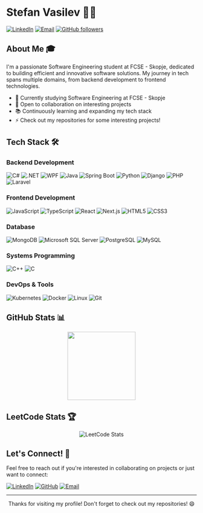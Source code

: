 # Stefan Vasilev 👨‍💻

[![LinkedIn](https://img.shields.io/badge/-LinkedIn-0077B5?style=flat-square&logo=linkedin&logoColor=white)](https://www.linkedin.com/in/stefan-vasilev-6b2526109/)
[![Email](https://img.shields.io/badge/-Email-D14836?style=flat-square&logo=gmail&logoColor=white)](mailto:vasilevstefan2002@gmail.com)
[![GitHub followers](https://img.shields.io/github/followers/stefanvasilev2002?label=Follow&style=social)](https://github.com/stefanvasilev2002)

## About Me 🎓

I'm a passionate Software Engineering student at FCSE - Skopje, dedicated to building efficient and innovative software solutions. My journey in tech spans multiple domains, from backend development to frontend technologies.

- 🔭 Currently studying Software Engineering at FCSE - Skopje
- 💼 Open to collaboration on interesting projects
- 📚 Continuously learning and expanding my tech stack
- ⚡ Check out my repositories for some interesting projects!

## Tech Stack 🛠️

### Backend Development
![C#](https://img.shields.io/badge/-C%23-239120?style=flat-square&logo=c-sharp&logoColor=white)
![.NET](https://img.shields.io/badge/-.NET-512BD4?style=flat-square&logo=.net&logoColor=white)
![WPF](https://img.shields.io/badge/-WPF-512BD4?style=flat-square&logo=.net&logoColor=white)
![Java](https://img.shields.io/badge/-Java-007396?style=flat-square&logo=java&logoColor=white)
![Spring Boot](https://img.shields.io/badge/-Spring_Boot-6DB33F?style=flat-square&logo=spring&logoColor=white)
![Python](https://img.shields.io/badge/-Python-3776AB?style=flat-square&logo=python&logoColor=white)
![Django](https://img.shields.io/badge/-Django-092E20?style=flat-square&logo=django&logoColor=white)
![PHP](https://img.shields.io/badge/-PHP-777BB4?style=flat-square&logo=php&logoColor=white)
![Laravel](https://img.shields.io/badge/-Laravel-FF2D20?style=flat-square&logo=laravel&logoColor=white)

### Frontend Development
![JavaScript](https://img.shields.io/badge/-JavaScript-F7DF1E?style=flat-square&logo=javascript&logoColor=black)
![TypeScript](https://img.shields.io/badge/-TypeScript-3178C6?style=flat-square&logo=typescript&logoColor=white)
![React](https://img.shields.io/badge/-React-61DAFB?style=flat-square&logo=react&logoColor=black)
![Next.js](https://img.shields.io/badge/-Next.js-000000?style=flat-square&logo=next.js&logoColor=white)
![HTML5](https://img.shields.io/badge/-HTML5-E34F26?style=flat-square&logo=html5&logoColor=white)
![CSS3](https://img.shields.io/badge/-CSS3-1572B6?style=flat-square&logo=css3&logoColor=white)

### Database
![MongoDB](https://img.shields.io/badge/-MongoDB-47A248?style=flat-square&logo=mongodb&logoColor=white)
![Microsoft SQL Server](https://img.shields.io/badge/-MS_SQL_Server-CC2927?style=flat-square&logo=microsoft-sql-server&logoColor=white)
![PostgreSQL](https://img.shields.io/badge/-PostgreSQL-336791?style=flat-square&logo=postgresql&logoColor=white)
![MySQL](https://img.shields.io/badge/-MySQL-4479A1?style=flat-square&logo=mysql&logoColor=white)

### Systems Programming
![C++](https://img.shields.io/badge/-C++-00599C?style=flat-square&logo=c%2B%2B&logoColor=white)
![C](https://img.shields.io/badge/-C-A8B9CC?style=flat-square&logo=c&logoColor=black)

### DevOps & Tools
![Kubernetes](https://img.shields.io/badge/-Kubernetes-326CE5?style=flat-square&logo=kubernetes&logoColor=white)
![Docker](https://img.shields.io/badge/-Docker-2496ED?style=flat-square&logo=docker&logoColor=white)
![Linux](https://img.shields.io/badge/-Linux-FCC624?style=flat-square&logo=linux&logoColor=black)
![Git](https://img.shields.io/badge/-Git-F05032?style=flat-square&logo=git&logoColor=white)

## GitHub Stats 📊

<div align="center">
  <img height="180em" src="https://github-readme-stats.vercel.app/api?username=stefanvasilev2002&show_icons=true&theme=react&include_all_commits=true&count_private=true"/>
</div>

## LeetCode Stats 🏆

<div align="center">
  <img src="https://leetcard.jacoblin.cool/stefance2002?theme=dark&width=500&height=195" alt="LeetCode Stats"/>
</div>

## Let's Connect! 🤝

Feel free to reach out if you're interested in collaborating on projects or just want to connect:

[![LinkedIn](https://img.shields.io/badge/LinkedIn-%230077B5.svg?&style=for-the-badge&logo=linkedin&logoColor=white)](https://www.linkedin.com/in/stefan-vasilev-6b2526109/)
[![GitHub](https://img.shields.io/badge/GitHub-%2312100E.svg?&style=for-the-badge&logo=github&logoColor=white)](https://github.com/stefanvasilev2002)
[![Email](https://img.shields.io/badge/Email-%23D14836.svg?&style=for-the-badge&logo=gmail&logoColor=white)](mailto:vasilevstefan2002@gmail.com)

---

<p align="center">Thanks for visiting my profile! Don't forget to check out my repositories! 😄</p>
